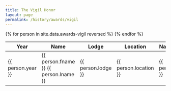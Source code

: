 ```yaml
---
title: The Vigil Honor
layout: page
permalink: /history/awards/vigil
---
```


<table class="table table-striped my-3 ">
  <thead>
    <tr>
      <th scope="col">Year</th>
      <th scope="col">Name</th>
      <th scope="col">Lodge</th>
      <th scope="col">Location</th>
      <th scope="col">Name Interpretation</th>
    </tr>
  </thead>
  <tbody>
    {% for person in site.data.awards-vigil reversed %}
      <tr>
        <td>{{ person.year }}</td>
        <td>{{ person.fname }} {{ person.lname }}</td>
        <td>{{ person.lodge }}</td>
        <td>{{ person.location }}</td>
        <td>{{ person.interpretation }}</td>
      </tr>
    {% endfor %}
  </tbody>
</table>
